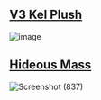 ## [V3 Kel Plush](https://discord.com/channels/512287844258021376/1132040858343059638/1206970108363145266)
![image](https://github.com/SleepDeprivedGaming/voicesoftheprinter/assets/155120018/8edb0b5a-edb1-4ade-87e7-64dd8dcc1440)
## [Hideous Mass](https://discord.com/channels/512287844258021376/1132040858343059638/1206978765624971264)
![Screenshot (837)](https://github.com/SleepDeprivedGaming/voicesoftheprinter/assets/155120018/1fac3550-fde6-4707-9113-84573ebb5ee9)
